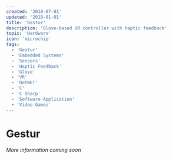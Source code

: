 ```yaml
---
created: '2018-07-01'
updated: '2018-01-01'
title: 'Gestur'
description: 'Glove-based VR controller with haptic feedback'
topic: 'Hardware'
icon: 'microchip'
tags:
  - 'Gestur'
  - 'Embedded Systems'
  - 'Sensors'
  - 'Haptic Feedback'
  - 'Glove'
  - 'VR'
  - 'DotNET'
  - 'C'
  - 'C Sharp'
  - 'Software Application'
  - 'Video Games'
---
```


# Gestur

*More information coming soon*
